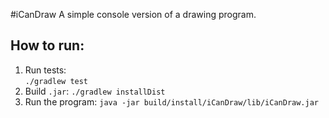 #iCanDraw
A simple console version of a drawing program. 

## How to run:
1. Run tests:  
  `./gradlew test`
1. Build `.jar`:
  `./gradlew installDist`
1. Run the program:
  `java -jar build/install/iCanDraw/lib/iCanDraw.jar`